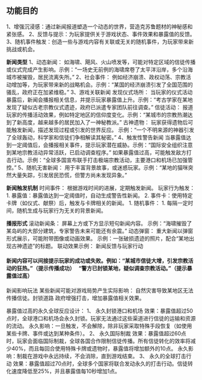 功能目的
---
1、增强沉浸感：通过新闻报道塑造一个动态的世界，营造克苏鲁题材的神秘感和紧张感。
2、反馈与提示：为玩家提供关于游戏状态、事件效果和暴露值的反馈。
3、随机事件触发：创造一些与游戏内容有关联或无关的随机事件，为玩家带来新挑战或机会。

**新闻类型**
	1、动态新闻：
		如海啸、飓风、火山喷发等，可能对特定区域的信徒传播或仪式完成产生影响。示例：“一场史无前例的海啸席卷了太平洋沿岸，多个沿海城市被摧毁，居民流离失所。”
	2、社会事件：
		例如经济崩溃、政权动荡、宗教活动增加等，为玩家带来新的战略机会。示例：“某国的经济崩溃引发了全国范围的骚乱，政府正在加紧维稳。”
	3、游戏关联新闻
		发现仪式场所：
			当玩家的仪式活动暴露后，新闻会播报相关信息，并提示玩家暴露值上升。示例：“考古学家在某地发现了疑似古老宗教仪式遗迹，政府已派遣专家团队前往调查。”
		信徒活动：
			报道玩家的传播活动效果，例如特定地区的信仰度变化。示例：“某城市的宗教热潮达到了新高度，越来越多的居民加入了一神秘教派。”
		古神遗物：
			玩家获得遗物后可能触发新闻，描述发现过程或引发的世界反应。
			示例：“一个不明来源的神器引发了全球轰动，科学家和信徒们争相解读其秘密。”
	4、触发性警告新闻
		当暴露值达到一定阈值后，会播报相关事件，提示玩家潜在威胁。示例：“国际安全组织注意到某地宗教活动异常活跃，已启动调查程序。”
		如果暴露值过高，可能触发敌方打击行动。示例：“全球多国宣布联手打击极端宗教活动，主要港口和机场已加强管控。”
	5、随机无害新闻：
		用于丰富背景故事，或迷惑玩家。示例：“某地的猫咪突然大量失踪，引发居民恐慌，但警方尚未发现异象。”

**新闻触发机制**
	时间事件：
		根据游戏时间的进展，定期触发新闻。
	玩家行为触发：
		1. 暴露值：暴露值达到一定阈值时，自动生成警告性新闻。
		2. 事件卡：使用特定卡牌（如仪式、献祭）后，触发与卡牌相关的新闻。
			1. 随机事件：
			1. 每隔一定时间，随机生成与玩家行为无关的背景新闻。

**播报形式**
	滚动新闻条：
		屏幕上方或下方显示短句新闻内容。
		示例：“海啸摧毁了某岛屿的大部分建筑，专家警告未来可能还有余震。”
	动态弹窗：
		重大新闻以弹窗形式展示，可能附带图像或动画效果。
		示例：一张破损遗迹的照片，配合“某地出现古神遗迹”的标题。
	联动效果示例：
		新闻反馈与玩家行动

#### 新闻内容可以间接提示玩家的成功或失败。例如：“某城市信徒大增，引发宗教活动的狂热。”（提示传播成功）   “警方已封锁某地，疑似调查宗教活动。”（提示暴露值过高）

新闻影响玩法
	某些新闻可能对游戏局势产生实际影响：
	自然灾害导致某地区无法传播信徒。封锁道路
	政府增强打击，增加暴露值相关效果。

暴露值过高的永久全球反应设计：
1、 永久封锁港口和机场
	效果：暴露值超过50点时，全球港口和机场会永久封锁。玩家无法通过这些渠道进行信徒的运输和资源的流动。
	永久影响：一旦触发，不会解除，除非玩家采取特殊手段恢复（如使用某些卡牌、事件或达到某种条件）。
2、 永久国际制裁
	效果：暴露值超过60点时，玩家会面临国际制裁，全球各国合作限制信徒传播。所有信徒转化的效率将减少40%，而且每回合使用特殊卡牌或遗物时，暴露值将增加额外的10点。
	永久影响：制裁在游戏中永远持续，不会消除，直到游戏结束。
3、 永久的全球打击行动
	效果：暴露值超过70点时，全球多个国家将联合发动永久的打击行动。信徒转化速度降低至25%，并且暴露值每10秒增加1点。